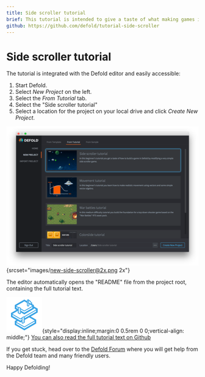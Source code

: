 ```yaml
---
title: Side scroller tutorial
brief: This tutorial is intended to give a taste of what making games in Defold is about. It goes through creating a new project, based on a simple side-scroller. You will then learn how to tweak the game to make it more fun. Finally you will add a new game object. The tutorial should only take about 10 minutes.
github: https://github.com/defold/tutorial-side-scroller
---
```


# Side scroller tutorial


The tutorial is integrated with the Defold editor and easily accessible:

1. Start Defold.
2. Select *New Project* on the left.
3. Select the *From Tutorial* tab.
4. Select the "Side scroller tutorial"
5. Select a location for the project on your local drive and click *Create New Project*.

![create project](images/new-side-scroller.png){srcset="images/new-side-scroller@2x.png 2x"}

The editor automatically opens the "README" file from the project root, containing the full tutorial text.

![icon](images/icon-tutorial.svg){style="display:inline;margin:0 0.5rem 0 0;vertical-align: middle;"}
[You can also read the full tutorial text on Github](https://github.com/defold/tutorial-side-scroller)

If you get stuck, head over to the [Defold Forum](//forum.defold.com) where you will get help from the Defold team and many friendly users.

Happy Defolding!
